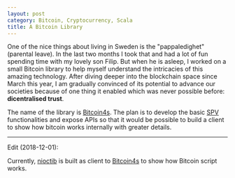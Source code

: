 ```yaml
---
layout: post
category: Bitcoin, Cryptocurrency, Scala
title: A Bitcoin Library
---
```


One of the nice things about living in Sweden is the "pappaledighet" (parental leave). In the
last two months I took that and had a lot of fun spending time with my lovely son Filip. But
when he is asleep, I worked on a small Bitcoin library to help myself understand the intricacies of
this amazing technology. After diving deeper into the blockchain space since March this year, 
I am gradually convinced of its potential to advance our societies because of one thing it enabled
which was never possible before: **dicentralised trust**.

The name of the library is [Bitcoin4s](https://github.com/liuhongchao/bitcoin4s). The plan is to develop
the basic [SPV](https://en.bitcoin.it/w/index.php?title=Scalability&redirect=no#Simplified_payment_verification) functionalities
and expose APIs so that it would be possible to build a client to show how bitcoin works internally with greater details.

----

Edit (2018-12-01):

Currently, [nioctib](https://nioctib.tech) is built as client to [Bitcoin4s](https://github.com/liuhongchao/bitcoin4s) to show
how Bitcoin script works.
